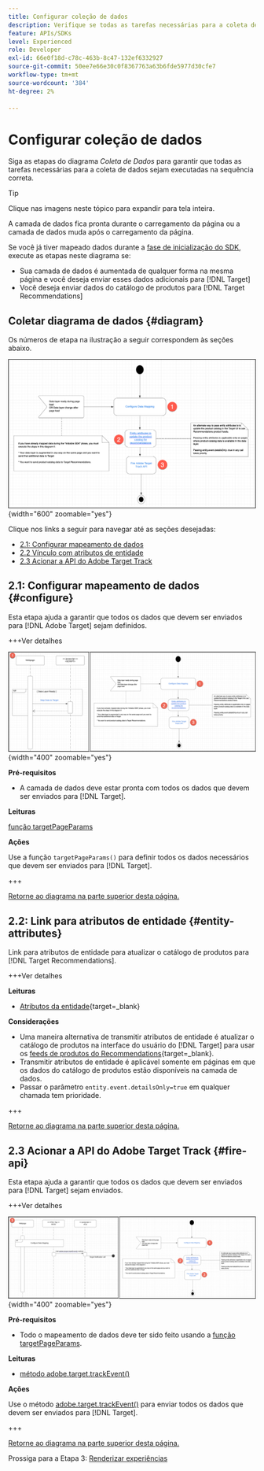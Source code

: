 ```yaml
---
title: Configurar coleção de dados
description: Verifique se todas as tarefas necessárias para a coleta de dados foram executadas na sequência correta.
feature: APIs/SDKs
level: Experienced
role: Developer
exl-id: 66e0f18d-c78c-463b-8c47-132ef6332927
source-git-commit: 50ee7e66e30c0f8367763a63b6fde5977d30cfe7
workflow-type: tm+mt
source-wordcount: '384'
ht-degree: 2%

---
```


# Configurar coleção de dados

Siga as etapas do diagrama *Coleta de Dados* para garantir que todas as tarefas necessárias para a coleta de dados sejam executadas na sequência correta.

>[!TIP]
>
>Clique nas imagens neste tópico para expandir para tela inteira.

A camada de dados fica pronta durante o carregamento da página ou a camada de dados muda após o carregamento da página.

Se você já tiver mapeado dados durante a [fase de inicialização do SDK](/help/dev/patterns/recs-atjs/initialize-sdk.md), execute as etapas neste diagrama se:

* Sua camada de dados é aumentada de qualquer forma na mesma página e você deseja enviar esses dados adicionais para [!DNL Target]
* Você deseja enviar dados do catálogo de produtos para [!DNL Target Recommendations]

## Coletar diagrama de dados {#diagram}

Os números de etapa na ilustração a seguir correspondem às seções abaixo.

![Diagrama da Coleção de Dados](/help/dev/patterns/recs-atjs/assets/data-collection-diagram.png){width="600" zoomable="yes"}

Clique nos links a seguir para navegar até as seções desejadas:

* [2.1: Configurar mapeamento de dados](#configure)
* [2.2 Vínculo com atributos de entidade](#entity-attributes)
* [2.3 Acionar a API do Adobe Target Track](#fire-api)

## 2.1: Configurar mapeamento de dados {#configure}

Esta etapa ajuda a garantir que todos os dados que devem ser enviados para [!DNL Adobe Target] sejam definidos.

+++Ver detalhes

![Configurar o diagrama de mapeamento de dados](/help/dev/patterns/recs-atjs/assets/configure-data-mapping-combined.png){width="400" zoomable="yes"}

**Pré-requisitos**

* A camada de dados deve estar pronta com todos os dados que devem ser enviados para [!DNL Target].

**Leituras**

[função targetPageParams](/help/dev/implement/client-side/atjs/atjs-functions/targetpageparams.md)

**Ações**

Use a função `targetPageParams()` para definir todos os dados necessários que devem ser enviados para [!DNL Target].

+++

[Retorne ao diagrama na parte superior desta página.](#diagram)

## 2.2: Link para atributos de entidade {#entity-attributes}

Link para atributos de entidade para atualizar o catálogo de produtos para [!DNL Target Recommendations].

+++Ver detalhes

**Leituras**

* [Atributos da entidade](https://experienceleague.adobe.com/docs/target/using/recommendations/entities/entity-attributes.html){target=_blank}

**Considerações**

* Uma maneira alternativa de transmitir atributos de entidade é atualizar o catálogo de produtos na interface do usuário do [!DNL Target] para usar os [feeds de produtos do Recommendations](https://experienceleague.adobe.com/docs/target/using/recommendations/entities/feeds.html){target=_blank}.
* Transmitir atributos de entidade é aplicável somente em páginas em que os dados do catálogo de produtos estão disponíveis na camada de dados.
* Passar o parâmetro `entity.event.detailsOnly=true` em qualquer chamada tem prioridade.

+++

[Retorne ao diagrama na parte superior desta página.](#diagram)

## 2.3 Acionar a API do Adobe Target Track {#fire-api}

Esta etapa ajuda a garantir que todos os dados que devem ser enviados para [!DNL Target] sejam enviados.

+++Ver detalhes

![Acionar o diagrama da API do Adobe Target Track](/help/dev/patterns/recs-atjs/assets/fire-track-api-combined.png){width="400" zoomable="yes"}

**Pré-requisitos**

* Todo o mapeamento de dados deve ter sido feito usando a [função targetPageParams](/help/dev/implement/client-side/atjs/atjs-functions/targetpageparams.md).

**Leituras**

* [método adobe.target.trackEvent()](/help/dev/implement/client-side/atjs/atjs-functions/adobe-target-trackevent.md)

**Ações**

Use o método [adobe.target.trackEvent()](/help/dev/implement/client-side/atjs/atjs-functions/adobe-target-trackevent.md) para enviar todos os dados que devem ser enviados para [!DNL Target].

+++

[Retorne ao diagrama na parte superior desta página.](#diagram)

Prossiga para a Etapa 3: [Renderizar experiências](/help/dev/patterns/recs-atjs/render-experiences.md)
